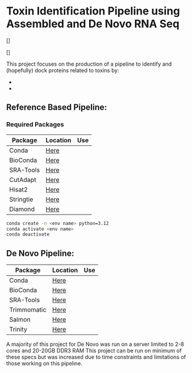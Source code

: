 # Toxin Identification Pipeline using Assembled and De Novo RNA Seq

[![]()]

[![]()]

This project focuses on the production of a pipeline to identify and (hopefully) dock proteins related to toxins by:

-
-

## Reference Based Pipeline:

### Required Packages 

|Package|Location|Use|
|  ------ | ------ | ------ |
|Conda|[Here](https://anaconda.org/anaconda/conda)| |
|BioConda|[Here]( )| |
|SRA-Tools|[Here]( )| |
|CutAdapt|[Here]( )| |
|Hisat2|[Here]( )| |
|Stringtie|[Here]( )| |
|Diamond|[Here]( )| |


```sh
conda create -n <env name> python=3.12
conda activate <env name>
conda deactivate
```

## De Novo Pipeline:

|Package|Location|Use|
|  ------ | ------ | ------ |
|Conda|[Here](https://anaconda.org/anaconda/conda)| |
|BioConda|[Here]( )| |
|SRA-Tools|[Here]( )| |
|Trimmomatic|[Here]( )| |
|Salmon|[Here]( )| |
|Trinity|[Here]( )| |

A majority of this project for De Novo was run on a server limited to 2-8 cores and 20-20GB DDR3 RAM 
This project can be run on minimum of these specs but was increased due to time constraints and limitations of those working on this pipeline.

